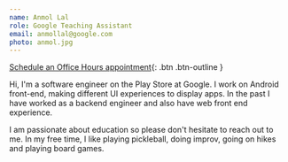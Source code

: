 ```yaml
---
name: Anmol Lal
role: Google Teaching Assistant
email: anmollal@google.com
photo: anmol.jpg
---
```


[Schedule an Office Hours appointment](https://calendar.app.google/CnhPpG9xDLBE2XHc6){: .btn .btn-outline }

Hi, I'm a software engineer on the Play Store at Google. I work on Android front-end, making different UI experiences to display apps. In the past I have worked as a backend engineer and also have web front end experience.

I am passionate about education so please don't hesitate to reach out to me. In my free time, I like playing pickleball, doing improv, going on hikes and playing board games.
